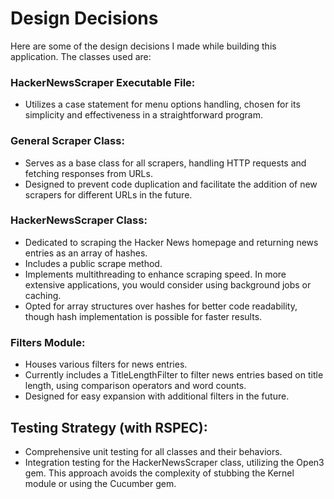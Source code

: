 # Design Decisions

Here are some of the design decisions I made while building this application. The classes used are:

### HackerNewsScraper Executable File:

- Utilizes a case statement for menu options handling, chosen for its simplicity and effectiveness in a straightforward program.
### General Scraper Class:

- Serves as a base class for all scrapers, handling HTTP requests and fetching responses from URLs. 
- Designed to prevent code duplication and facilitate the addition of new scrapers for different URLs in the future. 
### HackerNewsScraper Class:

- Dedicated to scraping the Hacker News homepage and returning news entries as an array of hashes.
- Includes a public scrape method. 
- Implements multithreading to enhance scraping speed. In more extensive applications, you would consider using background jobs or caching.
- Opted for array structures over hashes for better code readability, though hash implementation is possible for faster results.
### Filters Module:
- Houses various filters for news entries. 
- Currently includes a TitleLengthFilter to filter news entries based on title length, using comparison operators and word counts.
- Designed for easy expansion with additional filters in the future. 
## Testing Strategy (with RSPEC):
- Comprehensive unit testing for all classes and their behaviors. 
- Integration testing for the HackerNewsScraper class, utilizing the Open3 gem. This approach avoids the complexity of stubbing the Kernel module or using the Cucumber gem.
